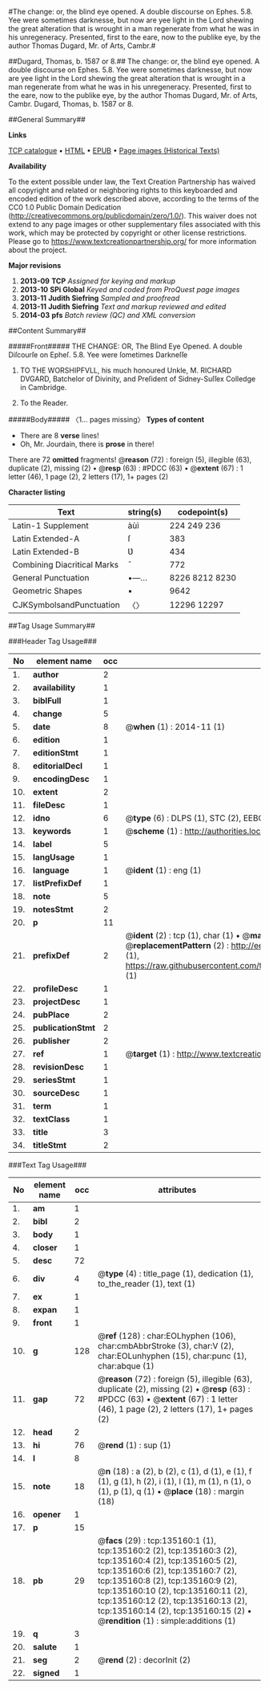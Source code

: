 #The change: or, the blind eye opened. A double discourse on Ephes. 5.8. Yee were sometimes darknesse, but now are yee light in the Lord shewing the great alteration that is wrought in a man regenerate from what he was in his unregeneracy. Presented, first to the eare, now to the publike eye, by the author Thomas Dugard, Mr. of Arts, Cambr.#

##Dugard, Thomas, b. 1587 or 8.##
The change: or, the blind eye opened. A double discourse on Ephes. 5.8. Yee were sometimes darknesse, but now are yee light in the Lord shewing the great alteration that is wrought in a man regenerate from what he was in his unregeneracy. Presented, first to the eare, now to the publike eye, by the author Thomas Dugard, Mr. of Arts, Cambr.
Dugard, Thomas, b. 1587 or 8.

##General Summary##

**Links**

[TCP catalogue](http://www.ota.ox.ac.uk/tcp/)  • 
[HTML](http://tei.it.ox.ac.uk/tcp/Texts-HTML/free/A81/A81794.html)  • 
[EPUB](http://tei.it.ox.ac.uk/tcp/Texts-EPUB/free/A81/A81794.epub) • 
[Page images (Historical Texts)](https://historicaltexts.jisc.ac.uk/eebo-99896655e)

**Availability**

To the extent possible under law, the Text Creation Partnership has waived all copyright and related or neighboring rights to this keyboarded and encoded edition of the work described above, according to the terms of the CC0 1.0 Public Domain Dedication (http://creativecommons.org/publicdomain/zero/1.0/). This waiver does not extend to any page images or other supplementary files associated with this work, which may be protected by copyright or other license restrictions. Please go to https://www.textcreationpartnership.org/ for more information about the project.

**Major revisions**

1. __2013-09__ __TCP__ *Assigned for keying and markup*
1. __2013-10__ __SPi Global__ *Keyed and coded from ProQuest page images*
1. __2013-11__ __Judith Siefring__ *Sampled and proofread*
1. __2013-11__ __Judith Siefring__ *Text and markup reviewed and edited*
1. __2014-03__ __pfs__ *Batch review (QC) and XML conversion*

##Content Summary##

#####Front#####
THE CHANGE: OR, The Blind Eye Opened. A double Diſcourſe on Epheſ. 5.8. Yee were ſometimes Darkneſſe
1. TO THE WORSHIPFVLL, his much honoured Unkle, M. RICHARD DVGARD, Batchelor of Divinity, and Preſident of Sidney-Suſſex Colledge in Cambridge.

1. To the Reader.

#####Body#####
〈1… pages missing〉
**Types of content**

  * There are 8 **verse** lines!
  * Oh, Mr. Jourdain, there is **prose** in there!

There are 72 **omitted** fragments! 
 @__reason__ (72) : foreign (5), illegible (63), duplicate (2), missing (2)  •  @__resp__ (63) : #PDCC (63)  •  @__extent__ (67) : 1 letter (46), 1 page (2), 2 letters (17), 1+ pages (2)

**Character listing**


|Text|string(s)|codepoint(s)|
|---|---|---|
|Latin-1 Supplement|àùì|224 249 236|
|Latin Extended-A|ſ|383|
|Latin Extended-B|Ʋ|434|
|Combining             Diacritical Marks|̄|772|
|General Punctuation|•—…|8226 8212 8230|
|Geometric Shapes|▪|9642|
|CJKSymbolsandPunctuation|〈〉|12296 12297|

##Tag Usage Summary##

###Header Tag Usage###

|No|element name|occ|attributes|
|---|---|---|---|
|1.|__author__|2||
|2.|__availability__|1||
|3.|__biblFull__|1||
|4.|__change__|5||
|5.|__date__|8| @__when__ (1) : 2014-11 (1)|
|6.|__edition__|1||
|7.|__editionStmt__|1||
|8.|__editorialDecl__|1||
|9.|__encodingDesc__|1||
|10.|__extent__|2||
|11.|__fileDesc__|1||
|12.|__idno__|6| @__type__ (6) : DLPS (1), STC (2), EEBO-CITATION (1), PROQUEST (1), VID (1)|
|13.|__keywords__|1| @__scheme__ (1) : http://authorities.loc.gov/ (1)|
|14.|__label__|5||
|15.|__langUsage__|1||
|16.|__language__|1| @__ident__ (1) : eng (1)|
|17.|__listPrefixDef__|1||
|18.|__note__|5||
|19.|__notesStmt__|2||
|20.|__p__|11||
|21.|__prefixDef__|2| @__ident__ (2) : tcp (1), char (1)  •  @__matchPattern__ (2) : ([0-9\-]+):([0-9IVX]+) (1), (.+) (1)  •  @__replacementPattern__ (2) : http://eebo.chadwyck.com/downloadtiff?vid=$1&page=$2 (1), https://raw.githubusercontent.com/textcreationpartnership/Texts/master/tcpchars.xml#$1 (1)|
|22.|__profileDesc__|1||
|23.|__projectDesc__|1||
|24.|__pubPlace__|2||
|25.|__publicationStmt__|2||
|26.|__publisher__|2||
|27.|__ref__|1| @__target__ (1) : http://www.textcreationpartnership.org/docs/. (1)|
|28.|__revisionDesc__|1||
|29.|__seriesStmt__|1||
|30.|__sourceDesc__|1||
|31.|__term__|1||
|32.|__textClass__|1||
|33.|__title__|3||
|34.|__titleStmt__|2||


###Text Tag Usage###

|No|element name|occ|attributes|
|---|---|---|---|
|1.|__am__|1||
|2.|__bibl__|2||
|3.|__body__|1||
|4.|__closer__|1||
|5.|__desc__|72||
|6.|__div__|4| @__type__ (4) : title_page (1), dedication (1), to_the_reader (1), text (1)|
|7.|__ex__|1||
|8.|__expan__|1||
|9.|__front__|1||
|10.|__g__|128| @__ref__ (128) : char:EOLhyphen (106), char:cmbAbbrStroke (3), char:V (2), char:EOLunhyphen (15), char:punc (1), char:abque (1)|
|11.|__gap__|72| @__reason__ (72) : foreign (5), illegible (63), duplicate (2), missing (2)  •  @__resp__ (63) : #PDCC (63)  •  @__extent__ (67) : 1 letter (46), 1 page (2), 2 letters (17), 1+ pages (2)|
|12.|__head__|2||
|13.|__hi__|76| @__rend__ (1) : sup (1)|
|14.|__l__|8||
|15.|__note__|18| @__n__ (18) : a (2), b (2), c (1), d (1), e (1), f (1), g (1), h (2), i (1), l (1), m (1), n (1), o (1), p (1), q (1)  •  @__place__ (18) : margin (18)|
|16.|__opener__|1||
|17.|__p__|15||
|18.|__pb__|29| @__facs__ (29) : tcp:135160:1 (1), tcp:135160:2 (2), tcp:135160:3 (2), tcp:135160:4 (2), tcp:135160:5 (2), tcp:135160:6 (2), tcp:135160:7 (2), tcp:135160:8 (2), tcp:135160:9 (2), tcp:135160:10 (2), tcp:135160:11 (2), tcp:135160:12 (2), tcp:135160:13 (2), tcp:135160:14 (2), tcp:135160:15 (2)  •  @__rendition__ (1) : simple:additions (1)|
|19.|__q__|3||
|20.|__salute__|1||
|21.|__seg__|2| @__rend__ (2) : decorInit (2)|
|22.|__signed__|1||
